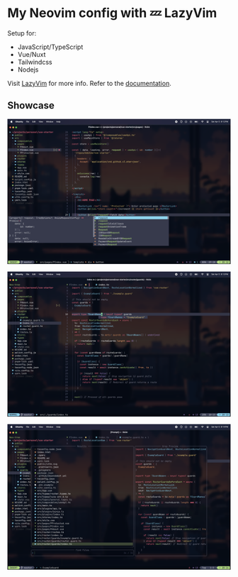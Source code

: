 # My Neovim config with 💤 LazyVim

Setup for:

- JavaScript/TypeScript
- Vue/Nuxt
- Tailwindcss
- Nodejs

Visit [LazyVim](https://github.com/LazyVim/LazyVim) for more info.
Refer to the [documentation](https://lazyvim.github.io/installation).

## Showcase

![Manuchehr's neovim showcase](./screenshots/showcase1.png)

![Manuchehr's neovim showcase](./screenshots/showcase2.png)

![Manuchehr's neovim showcase](./screenshots/showcase3.png)
